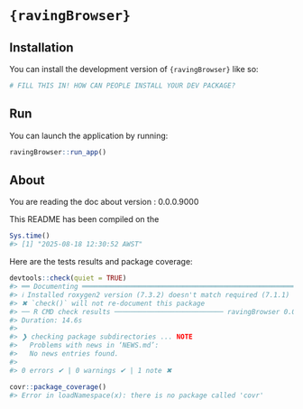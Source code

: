 
<!-- README.md is generated from README.Rmd. Please edit that file -->

# `{ravingBrowser}`

<!-- badges: start -->

<!-- badges: end -->

## Installation

You can install the development version of `{ravingBrowser}` like so:

``` r
# FILL THIS IN! HOW CAN PEOPLE INSTALL YOUR DEV PACKAGE?
```

## Run

You can launch the application by running:

``` r
ravingBrowser::run_app()
```

## About

You are reading the doc about version : 0.0.0.9000

This README has been compiled on the

``` r
Sys.time()
#> [1] "2025-08-18 12:30:52 AWST"
```

Here are the tests results and package coverage:

``` r
devtools::check(quiet = TRUE)
#> ══ Documenting ═════════════════════════════════════════════════════════════════
#> ℹ Installed roxygen2 version (7.3.2) doesn't match required (7.1.1)
#> ✖ `check()` will not re-document this package
#> ── R CMD check results ─────────────────────────── ravingBrowser 0.0.0.9000 ────
#> Duration: 14.6s
#> 
#> ❯ checking package subdirectories ... NOTE
#>   Problems with news in ‘NEWS.md’:
#>   No news entries found.
#> 
#> 0 errors ✔ | 0 warnings ✔ | 1 note ✖
```

``` r
covr::package_coverage()
#> Error in loadNamespace(x): there is no package called 'covr'
```
